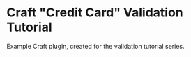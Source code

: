# Craft "Credit Card" Validation Tutorial

Example Craft plugin, created for the validation tutorial series.
